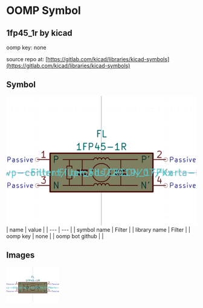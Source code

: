 # OOMP Symbol  
## 1fp45_1r  by kicad  
  
oomp key: none  
  
source repo at: [https://gitlab.com/kicad/libraries/kicad-symbols](https://gitlab.com/kicad/libraries/kicad-symbols)  
## Symbol  
  
[![working.png](working_600.png)](working.png)  
| name | value | 
| --- | --- | 
| symbol name | Filter | 
| library name | Filter | 
| oomp key | none | 
| oomp bot github |  | 
## Images  
  
[![working.png](working_140.png)](working.png)  
